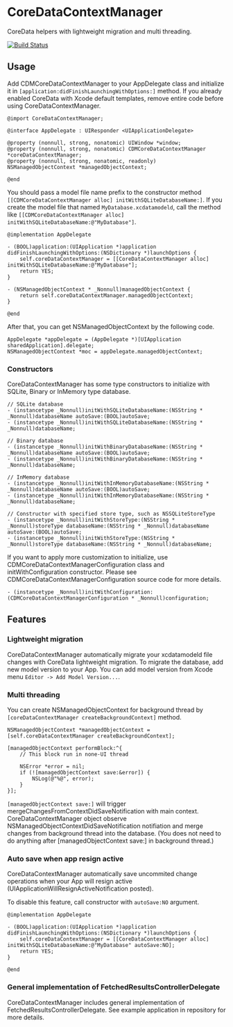 # CoreDataContextManager

CoreData helpers with lightweight migration and multi threading.

[![Build Status](https://travis-ci.org/wagyu298/CoreDataContextManager.svg?branch=master)](https://travis-ci.org/wagyu298/CoreDataContextManager)

## Usage

Add CDMCoreDataContextManager to your AppDelegate class and initialize it in
`[application:didFinishLaunchingWithOptions:]` method.
If you already enabled CoreData with Xcode default templates, remove entire code before using CoreDataContextManager.

```
@import CoreDataContextManager;

@interface AppDelegate : UIResponder <UIApplicationDelegate>

@property (nonnull, strong, nonatomic) UIWindow *window;
@property (nonnull, strong, nonatomic) CDMCoreDataContextManager *coreDataContextManager;
@property (nonnull, strong, nonatomic, readonly) NSManagedObjectContext *managedObjectContext;

@end
```

You should pass a model file name prefix to the constructor method `[[CDMCoreDataContextManager alloc] initWithSQLiteDatabaseName:]`.
If you create the model file that named `MyDatabase.xcdatamodeld`, call the method like `[[CDMCoreDataContextManager alloc] initWithSQLiteDatabaseName:@"MyDatabase"]`.

```
@implementation AppDelegate

- (BOOL)application:(UIApplication *)application didFinishLaunchingWithOptions:(NSDictionary *)launchOptions {
    self.coreDataContextManager = [[CoreDataContextManager alloc] initWithSQLiteDatabaseName:@"MyDatabase"];
    return YES;
}

- (NSManagedObjectContext * _Nonnull)managedObjectContext {
    return self.coreDataContextManager.managedObjectContext;
}

@end
```

After that, you can get NSManagedObjectContext by the following code.

```
AppDelegate *appDelegate = (AppDelegate *)[UIApplication sharedApplication].delegate;
NSManagedObjectContext *moc = appDelegate.managedObjectContext;
```

### Constructors

CoreDataContextManager has some type constructors to initialize with SQLite, Binary or InMemory type database.

```
// SQLite database
- (instancetype _Nonnull)initWithSQLiteDatabaseName:(NSString * _Nonnull)databaseName autoSave:(BOOL)autoSave;
- (instancetype _Nonnull)initWithSQLiteDatabaseName:(NSString * _Nonnull)databaseName;

// Binary database
- (instancetype _Nonnull)initWithBinaryDatabaseName:(NSString * _Nonnull)databaseName autoSave:(BOOL)autoSave;
- (instancetype _Nonnull)initWithBinaryDatabaseName:(NSString * _Nonnull)databaseName;

// InMemory database
- (instancetype _Nonnull)initWithInMemoryDatabaseName:(NSString * _Nonnull)databaseName autoSave:(BOOL)autoSave;
- (instancetype _Nonnull)initWithInMemoryDatabaseName:(NSString * _Nonnull)databaseName;

// Constructor with specified store type, such as NSSQLiteStoreType
- (instancetype _Nonnull)initWithStoreType:(NSString * _Nonnull)storeType databaseName:(NSString * _Nonnull)databaseName autoSave:(BOOL)autoSave;
- (instancetype _Nonnull)initWithStoreType:(NSString * _Nonnull)storeType databaseName:(NSString * _Nonnull)databaseName;
```

If you want to apply more customization to initialize,
use CDMCoreDataContextManagerConfiguration class and
initWithConfiguration constructor.
Please see CDMCoreDataContextManagerConfiguration source code for more details.

```
- (instancetype _Nonnull)initWithConfiguration:(CDMCoreDataContextManagerConfiguration * _Nonnull)configuration;
```

## Features

### Lightweight migration

CoreDataContextManager automatically migrate your xcdatamodeld file changes
with CoreData lightweight migration.
To migrate the database, add new model version to your App.
You can add model version from Xcode menu `Editor -> Add Model Version...`.

### Multi threading

You can create NSManagedObjectContext for background thread by `[coreDataContextManager createBackgroundContext]` method.

```
NSManagedObjectContext *managedObjectContext = [self.coreDataContextManager createBackgroundContext];

[managedObjectContext performBlock:^{
    // This block run in none-UI thread

    NSError *error = nil;
    if (![managedObjectContext save:&error]) {
        NSLog(@"%@", error);
    }
}];
```

`[managedObjectContext save:]` will trigger mergeChangesFromContextDidSaveNotification with main context.
CoreDataContextManager object observe NSManagedObjectContextDidSaveNotification notifiation and merge changes from background thread into the database.
(You does not need to do anything after [managedObjectContext save:] in background thread.)

### Auto save when app resign active

CoreDataContextManager automatically save uncommited change operations when your App will resign active (UIApplicationWillResignActiveNotification posted).

To disable this feature, call constructor with `autoSave:NO` argument.

```
@implementation AppDelegate

- (BOOL)application:(UIApplication *)application didFinishLaunchingWithOptions:(NSDictionary *)launchOptions {
    self.coreDataContextManager = [[CoreDataContextManager alloc] initWithSQLiteDatabaseName:@"MyDatabase" autoSave:NO];
    return YES;
}

@end
```

### General implementation of FetchedResultsControllerDelegate

CoreDataContextManager includes general implementation of FetchedResultsControllerDelegate.
See example application in repository for more details.
